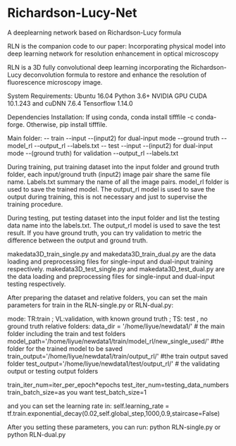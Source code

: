 # Richardson-Lucy-Net
A deeplearning network based on Richardson-Lucy formula

RLN is the companion code to our paper:
Incorporating physical model into deep learning network for resolution enhancement in optical microscopy

RLN is a 3D fully convolutional deep learning incorporating the Richardson-Lucy deconvolution formula to restore and enhance the resolution of fluorescence microscopy image.

System Requirements:
Ubuntu 16.04
Python 3.6+
NVIDIA GPU
CUDA 10.1.243 and cuDNN 7.6.4
Tensorflow 1.14.0

Dependencies Installation:
If using conda, conda install tifffile -c conda-forge.
Otherwise, pip install tifffile.


Main folder:
--   train
      --input
      --(input2) for dual-input mode
      --ground truth
      --model_rl
      --output_rl
      --labels.txt
--   test
      --input
      --(input2) for dual-input mode
      --(ground truth) for validation
      --output_rl
      --labels.txt

During training, put training dataset into the input folder and ground truth folder, each input/ground truth (input2) image pair share the same file name. Labels.txt summary the name of all the image pairs. model_rl folder is used to save the trained model. The output_rl model is used to save the output during training, this is not necessary and just to supervise the training procedure.

During testing, put testing dataset into the input folder and list the testing data name into the labels.txt. The output_rl model is used to save the test result. If you have ground truth, you can try validation to metric the difference between the output and ground truth.


makedata3D_train_single.py and makedata3D_train_dual.py are the data loading and preprocessing files for single-input and dual-input training respectively.
makedata3D_test_single.py and makedata3D_test_dual.py are the data loading and preprocessing files for single-input and dual-input testing respectively.


After preparing the dataset and relative folders, you can set the main parameters for train in the RLN-single.py or RLN-dual.py:

mode: TR:train ; VL:validation, with known ground truth ; TS: test , no ground truth
relative folders:
data_dir = '/home/liyue/newdata1/'  # the main folder including the train and test folders
model_path='/home/liyue/newdata1/train/model_rl/new_single_used/' #the folder for the trained model to be saved
train_output='/home/liyue/newdata1/train/output_rl/' #the train output saved folder
test_output='/home/liyue/newdata1/test/output_rl/'  # the validating output or testing output folders

train_iter_num=iter_per_epoch*epochs
test_iter_num=testing_data_numbers
train_batch_size=as you want
test_batch_size=1

and you can set the learning rate in:
self.learning_rate = tf.train.exponential_decay(0.02,self.global_step,1000,0.9,staircase=False)

After you setting these parameters, you can run: python RLN-single.py or python RLN-dual.py
